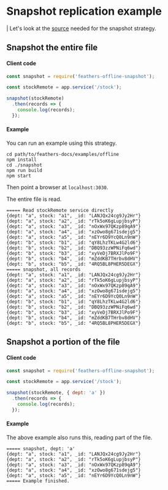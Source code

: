 # Snapshot replication example

| Let's look at the
[source](https://github.com/feathersjs/feathers-docs/blob/master/examples/offline/snapshot/client/2-snapshot-service.js)
needed for the snapshot strategy.

## Snapshot the entire file

#### Client code

```js
const snapshot = require('feathers-offline-snapshot');

const stockRemote = app.service('/stock');

snapshot(stockRemote)
  .then(records => {
    console.log(records);
  });
```

#### Example

You can run an example using this strategy.
```text
cd path/to/feathers-docs/examples/offline
npm install
cd ./snapshot
npm run build
npm start
```
Then point a browser at `localhost:3030`.

The entire file is read.
```text
===== Read stockRemote service directly
{dept: "a", stock: "a1", _id: "LANJQx24cg9Jy2Hr"}
{dept: "a", stock: "a2", _id: "rTk5oK6gLupjbsyP"}
{dept: "a", stock: "a3", _id: "nOxWx97QKzp89qA9"}
{dept: "a", stock: "a4", _id: "xzOwo8g671sdejg5"}
{dept: "a", stock: "a5", _id: "nEYr6D9YcQ0Ln9nW"}
{dept: "b", stock: "b1", _id: "qY8LhzTKLw4G2ld6"}
{dept: "b", stock: "b2", _id: "DBQ93zzWPNiFq6wd"}
{dept: "b", stock: "b3", _id: "xyVeDj7BRXJlPo9F"}
{dept: "b", stock: "b4", _id: "mZddKB7THrbv8dHV"}
{dept: "b", stock: "b5", _id: "4RQ5BL8PHER5DEGX"}
===== snapshot, all records
{dept: "a", stock: "a1", _id: "LANJQx24cg9Jy2Hr"}
{dept: "a", stock: "a2", _id: "rTk5oK6gLupjbsyP"}
{dept: "a", stock: "a3", _id: "nOxWx97QKzp89qA9"}
{dept: "a", stock: "a4", _id: "xzOwo8g671sdejg5"}
{dept: "a", stock: "a5", _id: "nEYr6D9YcQ0Ln9nW"}
{dept: "b", stock: "b1", _id: "qY8LhzTKLw4G2ld6"}
{dept: "b", stock: "b2", _id: "DBQ93zzWPNiFq6wd"}
{dept: "b", stock: "b3", _id: "xyVeDj7BRXJlPo9F"}
{dept: "b", stock: "b4", _id: "mZddKB7THrbv8dHV"}
{dept: "b", stock: "b5", _id: "4RQ5BL8PHER5DEGX"}
```

## Snapshot a portion of the file

#### Client code

```javascript
const snapshot = require('feathers-offline-snapshot');

const stockRemote = app.service('/stock');

snapshot(stockRemote, { dept: 'a' })
  .then(records => {
    console.log(records);
  });
```

#### Example

The above example also runs this, reading part of the file.
```text
===== snapshot, dept: 'a'
{dept: "a", stock: "a1", _id: "LANJQx24cg9Jy2Hr"}
{dept: "a", stock: "a2", _id: "rTk5oK6gLupjbsyP"}
{dept: "a", stock: "a3", _id: "nOxWx97QKzp89qA9"}
{dept: "a", stock: "a4", _id: "xzOwo8g671sdejg5"}
{dept: "a", stock: "a5", _id: "nEYr6D9YcQ0Ln9nW"}
===== Example finished.
```
